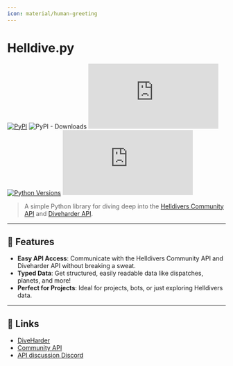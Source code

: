 ```yaml
---
icon: material/human-greeting
---
```

# Helldive.py

[![PyPI](https://img.shields.io/pypi/v/helldivepy.svg?label=PyPI&color=blue)](https://pypi.org/project/helldivepy/)
![PyPI - Downloads](https://img.shields.io/pypi/dm/helldivepy?color=brightgreen)
![GitHub License](https://img.shields.io/github/license/ajxd2/helldive.py?color=yellow)
[![Python Versions](https://img.shields.io/pypi/pyversions/helldivepy.svg?color=orange)](https://pypi.org/project/helldivepy/)
![GitHub contributors](https://img.shields.io/github/contributors/ajxd2/helldive.py?color=ff69b4)

> A simple Python library for diving deep into the [Helldivers Community API](https://github.com/helldivers-2/api) and [Diveharder API](https://github.com/helldivers-2/diveharder_api.py).

---

## 🌟 Features

- **Easy API Access**: Communicate with the Helldivers Community API and Diveharder API without breaking a sweat.
- **Typed Data**: Get structured, easily readable data like dispatches, planets, and more!
- **Perfect for Projects**: Ideal for projects, bots, or just exploring Helldivers data.

---

## 🔗 Links

- [DiveHarder](https://github.com/helldivers-2/diveharder_api.py)
- [Community API](https://github.com/helldivers-2/api)
- [API discussion Discord](https://discord.gg/MThYGMCqgp)
